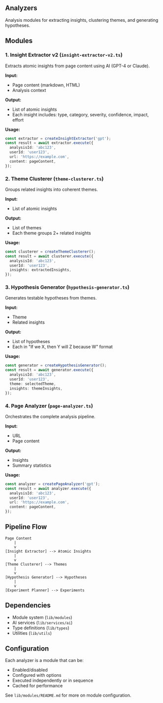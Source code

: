 ## Analyzers

Analysis modules for extracting insights, clustering themes, and generating hypotheses.

## Modules

### 1. Insight Extractor v2 (`insight-extractor-v2.ts`)

Extracts atomic insights from page content using AI (GPT-4 or Claude).

**Input:**
- Page content (markdown, HTML)
- Analysis context

**Output:**
- List of atomic insights
- Each insight includes: type, category, severity, confidence, impact, effort

**Usage:**
```typescript
const extractor = createInsightExtractor('gpt');
const result = await extractor.execute({
  analysisId: 'abc123',
  userId: 'user123',
  url: 'https://example.com',
  content: pageContent,
});
```

### 2. Theme Clusterer (`theme-clusterer.ts`)

Groups related insights into coherent themes.

**Input:**
- List of atomic insights

**Output:**
- List of themes
- Each theme groups 2+ related insights

**Usage:**
```typescript
const clusterer = createThemeClusterer();
const result = await clusterer.execute({
  analysisId: 'abc123',
  userId: 'user123',
  insights: extractedInsights,
});
```

### 3. Hypothesis Generator (`hypothesis-generator.ts`)

Generates testable hypotheses from themes.

**Input:**
- Theme
- Related insights

**Output:**
- List of hypotheses
- Each in "If we X, then Y will Z because W" format

**Usage:**
```typescript
const generator = createHypothesisGenerator();
const result = await generator.execute({
  analysisId: 'abc123',
  userId: 'user123',
  theme: selectedTheme,
  insights: themeInsights,
});
```

### 4. Page Analyzer (`page-analyzer.ts`)

Orchestrates the complete analysis pipeline.

**Input:**
- URL
- Page content

**Output:**
- Insights
- Summary statistics

**Usage:**
```typescript
const analyzer = createPageAnalyzer('gpt');
const result = await analyzer.execute({
  analysisId: 'abc123',
  userId: 'user123',
  url: 'https://example.com',
  content: pageContent,
});
```

## Pipeline Flow

```
Page Content
    |
    v
[Insight Extractor] --> Atomic Insights
    |
    v
[Theme Clusterer] --> Themes
    |
    v
[Hypothesis Generator] --> Hypotheses
    |
    v
[Experiment Planner] --> Experiments
```

## Dependencies

- Module system (`lib/modules`)
- AI services (`lib/services/ai`)
- Type definitions (`lib/types`)
- Utilities (`lib/utils`)

## Configuration

Each analyzer is a module that can be:
- Enabled/disabled
- Configured with options
- Executed independently or in sequence
- Cached for performance

See `lib/modules/README.md` for more on module configuration.
